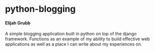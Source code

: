 # python-blogging
#### Elijah Grubb

A simple blogging application built in python on top of the django framework. Functions as an example of my ability to build effective web applications as well as a place I can write about my experiences on.
